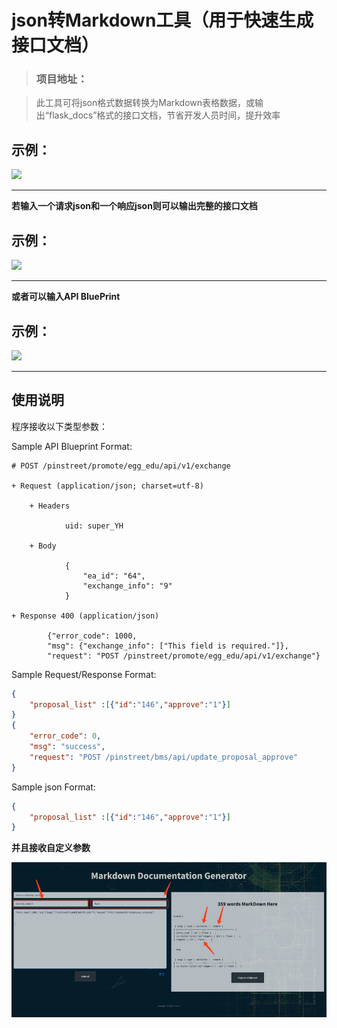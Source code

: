 # json转Markdown工具（用于快速生成接口文档）

> ### 项目地址：

> 此工具可将json格式数据转换为Markdown表格数据，或输出“flask_docs”格式的接口文档，节省开发人员时间，提升效率

## 示例：

<img src="./img/Kapture 2019-08-15 at 11.00.19 (2).gif">

----

 **若输入一个请求json和一个响应json则可以输出完整的接口文档**

## 示例：

<img src="img/Kapture 2019-08-15 at 14.46.47.gif">

----

**或者可以输入API BluePrint**

## 示例：


<img src="img/Kapture 2019-08-15 at 15.03.59.gif">


----

## 使用说明
                           

程序接收以下类型参数：

Sample API Blueprint Format:
```http
# POST /pinstreet/promote/egg_edu/api/v1/exchange

+ Request (application/json; charset=utf-8)

    + Headers

            uid: super_YH

    + Body

            {
                "ea_id": "64",
                "exchange_info": "9"
            }

+ Response 400 (application/json)

        {"error_code": 1000,
        "msg": {"exchange_info": ["This field is required."]},
        "request": "POST /pinstreet/promote/egg_edu/api/v1/exchange"}
```

Sample Request/Response Format:
```json
{
    "proposal_list" :[{"id":"146","approve":"1"}]
}
{
    "error_code": 0,
    "msg": "success",
    "request": "POST /pinstreet/bms/api/update_proposal_approve"
}
```

Sample json Format:
```json
{
    "proposal_list" :[{"id":"146","approve":"1"}]
}
```

**并且接收自定义参数**

<img src="img/1565853623059.jpg">


